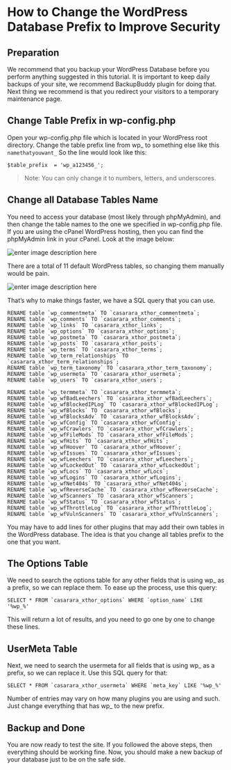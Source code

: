 How to Change the WordPress Database Prefix to Improve Security
===============================================================

Preparation
-----------

We recommend that you backup your WordPress Database before you perform anything suggested in this tutorial. It is important to keep daily backups of your site, we recommend BackupBuddy plugin for doing that. Next thing we recommend is that you redirect your visitors to a temporary maintenance page.

Change Table Prefix in wp-config.php
------------------------------------

Open your wp-config.php file which is located in your WordPress root directory. Change the table prefix line from wp_ to something else like this `namethatyouwant_`
So the line would look like this:

    $table_prefix  = 'wp_a123456_';

> Note: You can only change it to numbers, letters, and underscores.

Change all Database Tables Name
-------------------------------

You need to access your database (most likely through phpMyAdmin), and then change the table names to the one we specified in wp-config.php file. If you are using the cPanel WordPress hosting, then you can find the phpMyAdmin link in your cPanel. Look at the image below:

![enter image description here](http://cdn2.wpbeginner.com/blogposts/phpmyadmin.gif)

There are a total of 11 default WordPress tables, so changing them manually would be pain.

![enter image description here](http://cdn3.wpbeginner.com/blogposts/sql.gif)

That’s why to make things faster, we have a SQL query that you can use.

```
RENAME table `wp_commentmeta` TO `casarara_xthor_commentmeta`;
RENAME table `wp_comments` TO `casarara_xthor_comments`;
RENAME table `wp_links` TO `casarara_xthor_links`;
RENAME table `wp_options` TO `casarara_xthor_options`;
RENAME table `wp_postmeta` TO `casarara_xthor_postmeta`;
RENAME table `wp_posts` TO `casarara_xthor_posts`;
RENAME table `wp_terms` TO `casarara_xthor_terms`;
RENAME table `wp_term_relationships` TO `casarara_xthor_term_relationships`;
RENAME table `wp_term_taxonomy` TO `casarara_xthor_term_taxonomy`;
RENAME table `wp_usermeta` TO `casarara_xthor_usermeta`;
RENAME table `wp_users` TO `casarara_xthor_users`;

RENAME table `wp_termmeta` TO `casarara_xthor_termmeta`;
RENAME table `wp_wfBadLeechers` TO `casarara_xthor_wfBadLeechers`;
RENAME table `wp_wfBlockedIPLog` TO `casarara_xthor_wfBlockedIPLog`;
RENAME table `wp_wfBlocks` TO `casarara_xthor_wfBlocks`;
RENAME table `wp_wfBlocksAdv` TO `casarara_xthor_wfBlocksAdv`;
RENAME table `wp_wfConfig` TO `casarara_xthor_wfConfig`;
RENAME table `wp_wfCrawlers` TO `casarara_xthor_wfCrawlers`;
RENAME table `wp_wfFileMods` TO `casarara_xthor_wfFileMods`;
RENAME table `wp_wfHits` TO `casarara_xthor_wfHits`;
RENAME table `wp_wfHoover` TO `casarara_xthor_wfHoover`;
RENAME table `wp_wfIssues` TO `casarara_xthor_wfIssues`;
RENAME table `wp_wfLeechers` TO `casarara_xthor_wfLeechers`;
RENAME table `wp_wfLockedOut` TO `casarara_xthor_wfLockedOut`;
RENAME table `wp_wfLocs` TO `casarara_xthor_wfLocs`;
RENAME table `wp_wfLogins` TO `casarara_xthor_wfLogins`;
RENAME table `wp_wfNet404s` TO `casarara_xthor_wfNet404s`;
RENAME table `wp_wfReverseCache` TO `casarara_xthor_wfReverseCache`;
RENAME table `wp_wfScanners` TO `casarara_xthor_wfScanners`;
RENAME table `wp_wfStatus` TO `casarara_xthor_wfStatus`;
RENAME table `wp_wfThrottleLog` TO `casarara_xthor_wfThrottleLog`;
RENAME table `wp_wfVulnScanners` TO `casarara_xthor_wfVulnScanners`;
```

You may have to add lines for other plugins that may add their own tables in the WordPress database. The idea is that you change all tables prefix to the one that you want.

The Options Table
-----------------

We need to search the options table for any other fields that is using wp_ as a prefix, so we can replace them. To ease up the process, use this query:

```
SELECT * FROM `casarara_xthor_options` WHERE `option_name` LIKE '%wp_%'
```

This will return a lot of results, and you need to go one by one to change these lines.

UserMeta Table
--------------

Next, we need to search the usermeta for all fields that is using wp_ as a prefix, so we can replace it. Use this SQL query for that:

    SELECT * FROM `casarara_xthor_usermeta` WHERE `meta_key` LIKE '%wp_%'

Number of entries may vary on how many plugins you are using and such. Just change everything that has wp_ to the new prefix.

Backup and Done
---------------

You are now ready to test the site. If you followed the above steps, then everything should be working fine. Now, you should make a new backup of your database just to be on the safe side.